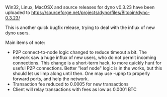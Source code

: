 Win32, Linux, MacOSX and source releases for dyno v0.3.23 have been uploaded to
https://sourceforge.net/projects/dyno/files/Bitcoin/dyno-0.3.23/

This is another quick bugfix release, trying to deal with the influx of new dyno users.

Main items of note:

* P2P connect-to-node logic changed to reduce timeout a bit.  The network saw a huge influx of new users, who do not permit incoming connections.  This change is a short-term hack, to more quickly hunt for useful P2P connections.  Better "leaf node" logic is in the works, but this should let us limp along until then.  One may use -upnp to properly forward ports, and help the network.
* Transaction fee reduced to 0.0005 for new transactions
* Client will relay transactions with fees as low as 0.0001 BTC
